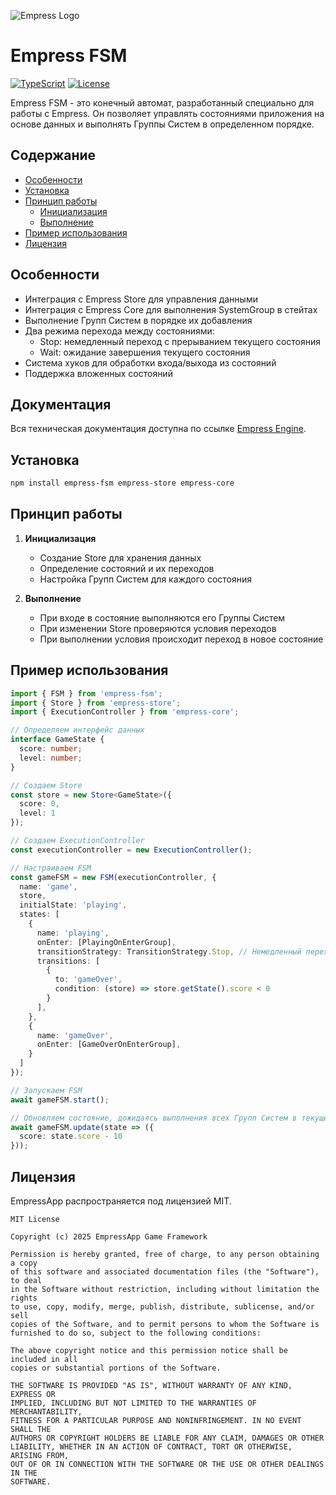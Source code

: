 ![Empress Logo](https://empressengine.github.io/empress-documentation/assets/images/empress_logo_big_fsm-5d73b41dab10e209faaa578b5d4c3273.png)

# Empress FSM

[![TypeScript](https://img.shields.io/badge/TypeScript-Ready-blue.svg)]()
[![License](https://img.shields.io/badge/License-MIT-green.svg)]()

Empress FSM - это конечный автомат, разработанный специально для работы с Empress. Он позволяет управлять состояниями приложения на основе данных и выполнять Группы Систем в определенном порядке.

## Содержание

- [Особенности](#особенности)
- [Установка](#установка)
- [Принцип работы](#принцип-работы)
  - [Инициализация](#инициализация)
  - [Выполнение](#выполнение)
- [Пример использования](#пример-использования)
- [Лицензия](#лицензия)


## Особенности

- Интеграция с Empress Store для управления данными
- Интеграция с Empress Core для выполнения SystemGroup в стейтах
- Выполнение Групп Систем в порядке их добавления
- Два режима перехода между состояниями:
  - Stop: немедленный переход с прерыванием текущего состояния
  - Wait: ожидание завершения текущего состояния
- Система хуков для обработки входа/выхода из состояний
- Поддержка вложенных состояний

## Документация

Вся техническая документация доступна по ссылке [Empress Engine](https://empressengine.github.io/empress-documentation/intro).

## Установка

```bash
npm install empress-fsm empress-store empress-core
```

## Принцип работы

1. **Инициализация**
   - Создание Store для хранения данных
   - Определение состояний и их переходов
   - Настройка Групп Систем для каждого состояния

2. **Выполнение**
   - При входе в состояние выполняются его Группы Систем
   - При изменении Store проверяются условия переходов
   - При выполнении условия происходит переход в новое состояние

## Пример использования

```typescript
import { FSM } from 'empress-fsm';
import { Store } from 'empress-store';
import { ExecutionController } from 'empress-core';

// Определяем интерфейс данных
interface GameState {
  score: number;
  level: number;
}

// Создаем Store
const store = new Store<GameState>({
  score: 0,
  level: 1
});

// Создаем ExecutionController
const executionController = new ExecutionController();

// Настраиваем FSM
const gameFSM = new FSM(executionController, {
  name: 'game',
  store,
  initialState: 'playing',
  states: [
    {
      name: 'playing',
      onEnter: [PlayingOnEnterGroup],
      transitionStrategy: TransitionStrategy.Stop, // Немедленный переход при проигрыше
      transitions: [
        {
          to: 'gameOver',
          condition: (store) => store.getState().score < 0
        }
      ],
    },
    {
      name: 'gameOver',
      onEnter: [GameOverOnEnterGroup],
    }
  ]
});

// Запускаем FSM
await gameFSM.start();

// Обновляем состояние, дожидаясь выполнения всех Групп Систем в текущем состоянии
await gameFSM.update(state => ({
  score: state.score - 10
}));
```

## Лицензия

EmpressApp распространяется под лицензией MIT.

```text
MIT License

Copyright (c) 2025 EmpressApp Game Framework

Permission is hereby granted, free of charge, to any person obtaining a copy
of this software and associated documentation files (the "Software"), to deal
in the Software without restriction, including without limitation the rights
to use, copy, modify, merge, publish, distribute, sublicense, and/or sell
copies of the Software, and to permit persons to whom the Software is
furnished to do so, subject to the following conditions:

The above copyright notice and this permission notice shall be included in all
copies or substantial portions of the Software.

THE SOFTWARE IS PROVIDED "AS IS", WITHOUT WARRANTY OF ANY KIND, EXPRESS OR
IMPLIED, INCLUDING BUT NOT LIMITED TO THE WARRANTIES OF MERCHANTABILITY,
FITNESS FOR A PARTICULAR PURPOSE AND NONINFRINGEMENT. IN NO EVENT SHALL THE
AUTHORS OR COPYRIGHT HOLDERS BE LIABLE FOR ANY CLAIM, DAMAGES OR OTHER
LIABILITY, WHETHER IN AN ACTION OF CONTRACT, TORT OR OTHERWISE, ARISING FROM,
OUT OF OR IN CONNECTION WITH THE SOFTWARE OR THE USE OR OTHER DEALINGS IN THE
SOFTWARE.
```